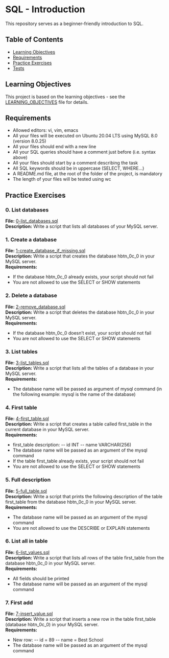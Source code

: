 # SQL - Introduction
This repository serves as a beginner-friendly introduction to SQL.

## Table of Contents

- [Learning Objectives](#learning-objectives)
- [Requirements](#requirements)
- [Practice Exercises](#practice-exercises)
- [Tests](#tests)

## Learning Objectives

This project is based on the learning objectives - see the [LEARNING_OBJECTIVES](https://github.com/Goaty-yagi/holbertonschool-higher_level_programming/blob/main/SQL_introduction/LEARNING_OBJECTIVES.md) file for details.

## Requirements

- Allowed editors: vi, vim, emacs
- All your files will be executed on Ubuntu 20.04 LTS using MySQL 8.0 (version 8.0.25)
- All your files should end with a new line
- All your SQL queries should have a comment just before (i.e. syntax above)
- All your files should start by a comment describing the task
- All SQL keywords should be in uppercase (SELECT, WHERE…)
- A README.md file, at the root of the folder of the project, is mandatory
- The length of your files will be tested using wc


## Practice Exercises

### 0. List databases

**File:** [0-list_databases.sql](https://github.com/Goaty-yagi/holbertonschool-higher_level_programming/blob/main/SQL_introduction/0-list_databases.sql)<br>
**Description:** Write a script that lists all databases of your MySQL server. <br>


### 1. Create a database

**File:** [1-create_database_if_missing.sql](https://github.com/Goaty-yagi/holbertonschool-higher_level_programming/blob/main/SQL_introduction/1-create_database_if_missing.sql)<br>
**Description:** Write a script that creates the database hbtn_0c_0 in your MySQL server. <br>
**Requirements:** <br>
- If the database hbtn_0c_0 already exists, your script should not fail
- You are not allowed to use the SELECT or SHOW statements

### 2. Delete a database

**File:** [2-remove_database.sql](https://github.com/Goaty-yagi/holbertonschool-higher_level_programming/blob/main/SQL_introduction/2-remove_database.sql)<br>
**Description:** Write a script that deletes the database hbtn_0c_0 in your MySQL server. <br>
**Requirements:** <br>
- If the database hbtn_0c_0 doesn’t exist, your script should not fail
- You are not allowed to use the SELECT or SHOW statements

### 3. List tables

**File:** [3-list_tables.sql](https://github.com/Goaty-yagi/holbertonschool-higher_level_programming/blob/main/SQL_introduction/3-list_tables.sql)<br>
**Description:** Write a script that lists all the tables of a database in your MySQL server. <br>
**Requirements:** <br>
- The database name will be passed as argument of mysql command (in the following example: mysql is the name of the database)

### 4. First table

**File:** [4-first_table.sql](https://github.com/Goaty-yagi/holbertonschool-higher_level_programming/blob/main/SQL_introduction/4-first_table.sql)<br>
**Description:** Write a script that creates a table called first_table in the current database in your MySQL server. <br>
**Requirements:** <br>
- first_table description:
 -- id INT
 -- name VARCHAR(256)
- The database name will be passed as an argument of the mysql command
- If the table first_table already exists, your script should not fail
- You are not allowed to use the SELECT or SHOW statements

### 5. Full description

**File:** [5-full_table.sql](https://github.com/Goaty-yagi/holbertonschool-higher_level_programming/blob/main/SQL_introduction/5-full_table.sql)<br>
**Description:** Write a script that prints the following description of the table first_table from the database hbtn_0c_0 in your MySQL server. <br>
**Requirements:** <br>
- The database name will be passed as an argument of the mysql command
- You are not allowed to use the DESCRIBE or EXPLAIN statements

### 6. List all in table

**File:** [6-list_values.sql](https://github.com/Goaty-yagi/holbertonschool-higher_level_programming/blob/main/SQL_introduction/6-list_values.sql)<br>
**Description:** Write a script that lists all rows of the table first_table from the database hbtn_0c_0 in your MySQL server. <br>
**Requirements:** <br>
- All fields should be printed
- The database name will be passed as an argument of the mysql command

### 7. First add

**File:** [7-insert_value.sql](https://github.com/Goaty-yagi/holbertonschool-higher_level_programming/blob/main/SQL_introduction/7-insert_value.sql)<br>
**Description:** Write a script that inserts a new row in the table first_table (database hbtn_0c_0) in your MySQL server. <br>
**Requirements:** <br>
- New row:
-- id = 89
-- name = Best School
- The database name will be passed as an argument of the mysql command

